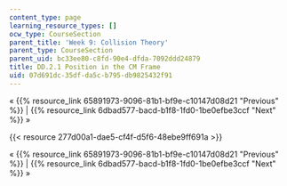 ```yaml
---
content_type: page
learning_resource_types: []
ocw_type: CourseSection
parent_title: 'Week 9: Collision Theory'
parent_type: CourseSection
parent_uid: bc33ee80-c8fd-90e4-dfda-7092ddd24879
title: DD.2.1 Position in the CM Frame
uid: 07d691dc-35df-da5c-b795-db9825432f91
---
```


« {{% resource_link 65891973-9096-81b1-bf9e-c10147d08d21 "Previous" %}} | {{% resource_link 6dbad577-bacd-b1f8-1fd0-1be0efbe3ccf "Next" %}} »

{{< resource 277d00a1-dae5-cf4f-d5f6-48ebe9ff691a >}}

« {{% resource_link 65891973-9096-81b1-bf9e-c10147d08d21 "Previous" %}} | {{% resource_link 6dbad577-bacd-b1f8-1fd0-1be0efbe3ccf "Next" %}} »